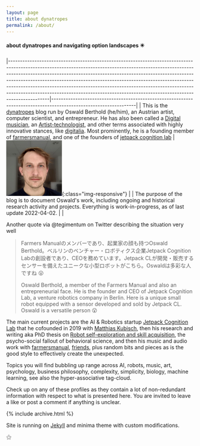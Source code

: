 ```yaml
---
layout: page
title: about dynatropes
permalink: /about/
---
```


#### about dynatropes and navigating option landscapes ✴️

|-----------------------------------------------------------------------------------------------------------------------------------------------------------------------------------------------------------------------------------------------------------------------------------------------------------------------------------------------------------------------------------------------------------------------------------------------------------------------------------------------------|-----------------------------------------------------------------------------------------------------------------|
| This is the [dynatropes](https://dynatrop.es) blog run by Oswald Berthold (he/him), an Austrian artist, computer scientist, and entrepreneur. He has also been called a [Digital musician](https://www.amazon.com/Digital-Musician-Andrew-Hugill-2007-10-26/dp/B01FEOFJM0), an [Artist-technologist](https://arttech.mason.digital/profile/oswald-berthold/), and other terms associated with highly innovative stances, like [digitalia](https://chicagoreader.com/arts-culture/oswald-berthold/). Most prominently, he is a founding member of [farmersmanual](https://farmersmanual.bandcamp.com), and one of the founders of [jetpack cognition lab](https://jetpack.cl) | ![Head shot](/assets/profile-opt-12b-heike-IMG_C927B2F91606-1_oswald02-crop-thumb.jpg){:class="img-responsive"} |
| The purpose of the blog is to document Oswald's work, including ongoing and historical research activity and projects. Everything is work-in-progress, as of last update 2022-04-02.                                                                                                                                                                                                                                                                                                                |                                                                                                                 |

Another quote via @tegimentum on Twitter describing the situation very well

> Farmers Manualのメンバーであり、起業家の顔も持つOswald Berthold。ベルリンのベンチャー・ロボティクス企業Jetpack Cognition Labの創設者であり、CEOを務めています。Jetpack CLが開発・販売するセンサーを備えたユニークな小型ロボットがこちら。Oswaldは多彩な人ですね 😮
>
> Oswald Berthold, a member of the Farmers Manual and also an entrepreneurial face. He is the founder and CEO of Jetpack Cognition Lab, a venture robotics company in Berlin. Here is a unique small robot equipped with a sensor developed and sold by Jetpack CL. Oswald is a versatile person 😮

The main current projects are the AI & Robotics startup [Jetpack Cognition
Lab](https://jetpack.cl) that he cofounded in 2019 with [Matthias
Kubisch](https://github.com/ku3i), then his research and writing aka
PhD thesis on [Robot self-exploration and skill
acquisition](https://edoc.hu-berlin.de/handle/18452/22259), the
psycho-social fallout of behavioral science, and then his music and
audio work with [farmersmanual](https://web.fm), 
[friends](https://farmersmanual.bandcamp.com/), plus random bits and
pieces as is the good style to effectively create the unexpected.

Topics you will find bubbling up range across AI, robots, music, art,
psychology, business philosophy, complexity, simplicity, biology,
machine learning, see also the hyper-associative tag-cloud.

Check up on any of these profiles as they
contain a lot of non-redundant information with respect to what is
presented here. You are invited to leave a like or post a comment if
anything is unclear.

<a class="fab fa-twitter" href="https://twitter.com/x7557x"></a>
<a class="fab fa-github" href="https://github.com/x75"></a>
<a class="fab fa-instagram" href="https://instagram.com/farmersmanual"></a>
<a class="fab fa-facebook" href="https://facebook.com/oswald.berthold"></a>
<a class="fab fa-gitlab" href="https://gitlab.com/x75"></a>
<a class="fab fa-linkedin" href="https://www.linkedin.com/in/oswald-berthold-571088ab/"></a>
<a class="fab fa-angellist" href="https://angel.co/u/oswald-berthold"></a>


<article>
{% include archive.html %}
</article>

Site is running on [Jekyll](http://jekyllrb.com/) and minima theme
with custom modifications.

 ⚝
